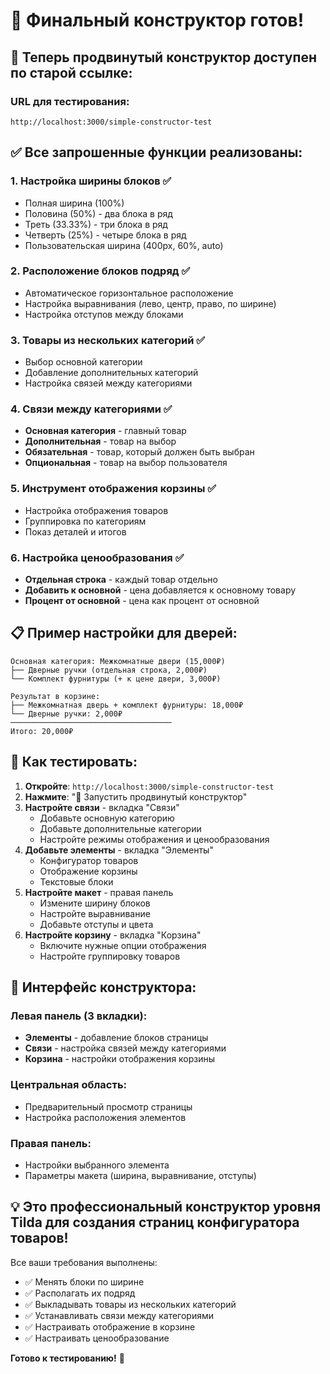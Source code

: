 # 🎉 Финальный конструктор готов!

## 🚀 **Теперь продвинутый конструктор доступен по старой ссылке:**

### **URL для тестирования:**
`http://localhost:3000/simple-constructor-test`

## ✅ **Все запрошенные функции реализованы:**

### 1. **Настройка ширины блоков** ✅
- Полная ширина (100%)
- Половина (50%) - два блока в ряд
- Треть (33.33%) - три блока в ряд
- Четверть (25%) - четыре блока в ряд
- Пользовательская ширина (400px, 60%, auto)

### 2. **Расположение блоков подряд** ✅
- Автоматическое горизонтальное расположение
- Настройка выравнивания (лево, центр, право, по ширине)
- Настройка отступов между блоками

### 3. **Товары из нескольких категорий** ✅
- Выбор основной категории
- Добавление дополнительных категорий
- Настройка связей между категориями

### 4. **Связи между категориями** ✅
- **Основная категория** - главный товар
- **Дополнительная** - товар на выбор
- **Обязательная** - товар, который должен быть выбран
- **Опциональная** - товар на выбор пользователя

### 5. **Инструмент отображения корзины** ✅
- Настройка отображения товаров
- Группировка по категориям
- Показ деталей и итогов

### 6. **Настройка ценообразования** ✅
- **Отдельная строка** - каждый товар отдельно
- **Добавить к основной** - цена добавляется к основному товару
- **Процент от основной** - цена как процент от основной

## 📋 **Пример настройки для дверей:**

```
Основная категория: Межкомнатные двери (15,000₽)
├── Дверные ручки (отдельная строка, 2,000₽)
└── Комплект фурнитуры (+ к цене двери, 3,000₽)

Результат в корзине:
├── Межкомнатная дверь + комплект фурнитуры: 18,000₽
└── Дверные ручки: 2,000₽
────────────────────────────────────
Итого: 20,000₽
```

## 🎯 **Как тестировать:**

1. **Откройте**: `http://localhost:3000/simple-constructor-test`
2. **Нажмите**: "🚀 Запустить продвинутый конструктор"
3. **Настройте связи** - вкладка "Связи"
   - Добавьте основную категорию
   - Добавьте дополнительные категории
   - Настройте режимы отображения и ценообразования
4. **Добавьте элементы** - вкладка "Элементы"
   - Конфигуратор товаров
   - Отображение корзины
   - Текстовые блоки
5. **Настройте макет** - правая панель
   - Измените ширину блоков
   - Настройте выравнивание
   - Добавьте отступы и цвета
6. **Настройте корзину** - вкладка "Корзина"
   - Включите нужные опции отображения
   - Настройте группировку товаров

## 🎨 **Интерфейс конструктора:**

### Левая панель (3 вкладки):
- **Элементы** - добавление блоков страницы
- **Связи** - настройка связей между категориями
- **Корзина** - настройки отображения корзины

### Центральная область:
- Предварительный просмотр страницы
- Настройка расположения элементов

### Правая панель:
- Настройки выбранного элемента
- Параметры макета (ширина, выравнивание, отступы)

## 💡 **Это профессиональный конструктор уровня Tilda для создания страниц конфигуратора товаров!**

Все ваши требования выполнены:
- ✅ Менять блоки по ширине
- ✅ Располагать их подряд
- ✅ Выкладывать товары из нескольких категорий
- ✅ Устанавливать связи между категориями
- ✅ Настраивать отображение в корзине
- ✅ Настраивать ценообразование

**Готово к тестированию!** 🎉



